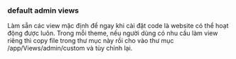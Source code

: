 ### default admin views
Làm sẵn các view mặc định để ngay khi cài đặt code là website có thể hoạt động được luôn. Trong mỗi theme, nếu người dùng có nhu cầu làm view riêng thì copy file trong thư mục này rồi cho vào thư mục /app/Views/admin/custom và tùy chỉnh lại.
